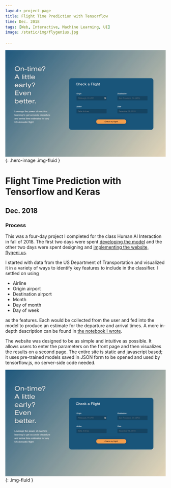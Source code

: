 ```yaml
---
layout: project-page
title: Flight Time Prediction with Tensorflow 
time: Dec. 2018
tags: [Web, Interactive, Machine Learning, UI]
image: /static/img/flygenius.jpg

---
```

![Main Image](/static/img/flygenius.jpg){: .hero-image .img-fluid }
# Flight Time Prediction with Tensorflow and Keras
## Dec. 2018

### Process
This was a four-day project I completed for the class Human AI Interaction in fall of 2018. The first two days were spent [developing the model](https://github.com/CBR0MS/flightTimeModel/blob/master/Flight%20Time%20Modeling.ipynb) and the other two days were spent designing and [implementing the website, flygeni.us](https://flygeni.us).

I started with data from the US Department of Transportation and visualized it in a variety of ways to identify key features to include in the classifier. I settled on using 
 - Airline
 - Origin airport
 - Destination airport
 - Month
 - Day of month
 - Day of week

as the features. Each would be collected from the user and fed into the model to produce an estimate for the departure and arrival times. A more in-depth description can be found in [the notebook I wrote](https://github.com/CBR0MS/flightTimeModel/blob/master/Flight%20Time%20Modeling.ipynb). 

The website was designed to be as simple and intuitive as possible. It allows users to enter the parameters on the front page and then visualizes the results on a second page. The entire site is static and javascript based; it uses pre-trained models saved in JSON form to be opened and used by tensorflow.js, no server-side code needed.

![Main Image](/static/img/flygenius.jpg){: .img-fluid }